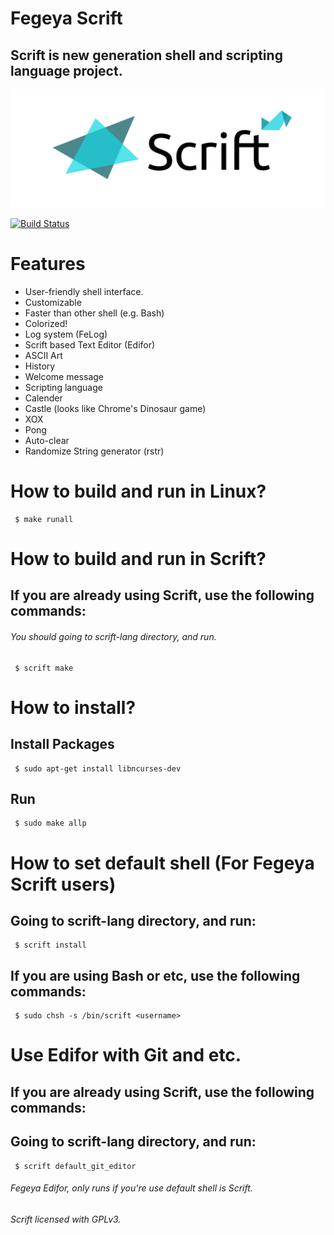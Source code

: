 # Fegeya Scrift

## Scrift is new generation shell and scripting language project.

![Scrift](docs/resource/Scrift.png)

[![Build Status](https://dev.azure.com/ferhatgectao/scrift-lang/_apis/build/status/FerhatGec.scrift-lang?branchName=master)](https://dev.azure.com/ferhatgectao/scrift-lang/_build/latest?definitionId=1&branchName=master)

# Features 
- User-friendly shell interface.
- Customizable
- Faster than other shell (e.g. Bash)
- Colorized!
- Log system (FeLog)
- Scrift based Text Editor (Edifor)
- ASCII Art
- History 
- Welcome message 
- Scripting language 
- Calender
- Castle (looks like Chrome's Dinosaur game)
- XOX 
- Pong
- Auto-clear
- Randomize String generator (rstr)

# How to build and run in Linux?

```
 $ make runall 
```
# How to build and run in Scrift?
## If you are already using Scrift, use the following commands:

###### You should going to scrift-lang directory, and run.
```
 $ scrift make
```

# How to install?
## Install Packages

```
 $ sudo apt-get install libncurses-dev 
```
## Run
```
 $ sudo make allp
```

# How to set default shell (For Fegeya Scrift users)
## Going to scrift-lang directory, and run:

```
 $ scrift install
```



## If you are using Bash or etc, use the following commands:

```
 $ sudo chsh -s /bin/scrift <username>
```


# Use Edifor with Git and etc.
## If you are already using Scrift, use the following commands:
## Going to scrift-lang directory, and run:
```
 $ scrift default_git_editor
```


###### Fegeya Edifor, only runs if you're use default shell is Scrift.

###### Scrift licensed with GPLv3.
